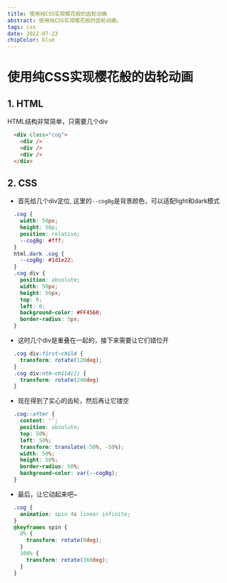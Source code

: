 ```yaml
---
title: 使用纯CSS实现樱花般的齿轮动画
abstract: 使用纯CSS实现樱花般的齿轮动画。
tags: css
date: 2022-07-23
chipColor: blue
---
```


# 使用纯CSS实现樱花般的齿轮动画

## 1. HTML
HTML结构非常简单，只需要几个div
```html
  <div class="cog">
    <div />
    <div />
    <div />
  </div>
```
## 2. CSS
- 首先给几个div定位,  这里的`--cogBg`是背景颜色，可以适配light和dark模式
```css
  .cog {
    width: 50px;
    height: 50p;
    position: relative;
    --cogBg: #fff;
  }
  html.dark .cog {
    --cogBg: #1d1e22;
  }
  .cog div {
    position: absolute;
    width: 50px;
    height: 50px;
    top: 0;
    left: 0;
    background-color: #FF4560;
    border-radius: 5px;
  }
```
- 这时几个div是重叠在一起的，接下来需要让它们错位开
```css
  .cog div:first-child {
    transform: rotate(120deg);
  }
  .cog div:nth-child(2) {
    transform: rotate(240deg)
  }
```
- 现在得到了实心的齿轮，然后再让它镂空
```css
  .cog::after {
    content: '';
    position: absolute;
    top: 50%;
    left: 50%;
    transform: translate(-50%, -50%);
    width: 50%;
    height: 50%;
    border-radius: 50%;
    background-color: var(--cogBg);
  }
```
- 最后，让它动起来吧~
```css
  .cog {
    animation: spin 4s linear infinite;
  }
  @keyframes spin {
    0% {
      transform: rotate(0deg);
    }
    100% {
      transform: rotate(360deg);
    }
  }
```

<Cog m="4" />

